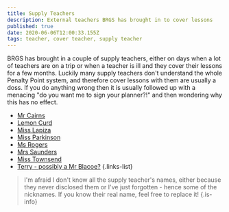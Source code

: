 ```yaml
---
title: Supply Teachers
description: External teachers BRGS has brought in to cover lessons
published: true
date: 2020-06-06T12:00:33.155Z
tags: teacher, cover teacher, supply teacher
---
```


BRGS has brought in a couple of supply teachers, either on days when a lot of teachers are on a trip or when a teacher is ill and they cover their lessons for a few months.
Luckily many supply teachers don't understand the whole Penalty Point system, and therefore cover lessons with them are usually a doss. If you do anything wrong then it is usually followed up with a menacing "do you want me to sign your planner?!" and then wondering why this has no effect.

- [Mr Cairns](/teachers/past-teachers/mr-cairns)
- [Lemon Curd](/teachers/supply-teachers/lemon-curd)
- [Miss Lapiza](/teachers/miss-lapiza)
- [Miss Parkinson](/teachers/supply-teachers/miss-parkinson)
- [Ms Rogers](/teachers/past-teachers/ms-rogers)
- [Mrs Saunders](/teachers/mrs-saunders)
- [Miss Townsend](/teachers/past-teachers/miss-townsend)
- [Terry - possibly a Mr Blacoe?](/teachers/supply-teachers/terry)
{.links-list}

> I'm afraid I don't know all the supply teacher's names, either because they never disclosed them or I've just forgotten - hence some of the nicknames. If you know their real name, feel free to replace it!
{.is-info}
